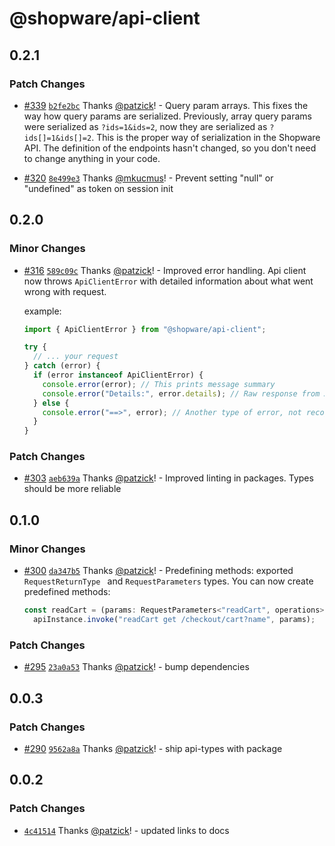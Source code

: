 # @shopware/api-client

## 0.2.1

### Patch Changes

- [#339](https://github.com/shopware/frontends/pull/339) [`b2fe2bc`](https://github.com/shopware/frontends/commit/b2fe2bc84bc4f3381bc16b9216a935f3c317b0d4) Thanks [@patzick](https://github.com/patzick)! - Query param arrays. This fixes the way how query params are serialized. Previously, array query params were serialized as `?ids=1&ids=2`, now they are serialized as `?ids[]=1&ids[]=2`. This is the proper way of serialization in the Shopware API.
  The definition of the endpoints hasn't changed, so you don't need to change anything in your code.

- [#320](https://github.com/shopware/frontends/pull/320) [`8e499e3`](https://github.com/shopware/frontends/commit/8e499e35b3a1a7dc4d1382f8f99b8fc3426e4ac9) Thanks [@mkucmus](https://github.com/mkucmus)! - Prevent setting "null" or "undefined" as token on session init

## 0.2.0

### Minor Changes

- [#316](https://github.com/shopware/frontends/pull/316) [`589c09c`](https://github.com/shopware/frontends/commit/589c09cdd9dee0db172c371afc5ecd740bdb4723) Thanks [@patzick](https://github.com/patzick)! - Improved error handling. Api client now throws `ApiClientError` with detailed information about what went wrong with request.

  example:

  ```typescript
  import { ApiClientError } from "@shopware/api-client";

  try {
    // ... your request
  } catch (error) {
    if (error instanceof ApiClientError) {
      console.error(error); // This prints message summary
      console.error("Details:", error.details); // Raw response from API
    } else {
      console.error("==>", error); // Another type of error, not recognized by API client
    }
  }
  ```

### Patch Changes

- [#303](https://github.com/shopware/frontends/pull/303) [`aeb639a`](https://github.com/shopware/frontends/commit/aeb639a3244f812c275145345618e5bc0045be0d) Thanks [@patzick](https://github.com/patzick)! - Improved linting in packages. Types should be more reliable

## 0.1.0

### Minor Changes

- [#300](https://github.com/shopware/frontends/pull/300) [`da347b5`](https://github.com/shopware/frontends/commit/da347b548aea93afaab1cc9ebab63f732ecdb964) Thanks [@patzick](https://github.com/patzick)! - Predefining methods: exported `RequestReturnType ` and `RequestParameters` types. You can now create predefined methods:

  ```typescript
  const readCart = (params: RequestParameters<"readCart", operations>) =>
    apiInstance.invoke("readCart get /checkout/cart?name", params);
  ```

### Patch Changes

- [#295](https://github.com/shopware/frontends/pull/295) [`23a0a53`](https://github.com/shopware/frontends/commit/23a0a532410990c0075ea7fff622949ccdecfd49) Thanks [@patzick](https://github.com/patzick)! - bump dependencies

## 0.0.3

### Patch Changes

- [#290](https://github.com/shopware/frontends/pull/290) [`9562a8a`](https://github.com/shopware/frontends/commit/9562a8add35751093d766017abba474f0ad578f8) Thanks [@patzick](https://github.com/patzick)! - ship api-types with package

## 0.0.2

### Patch Changes

- [`4c41514`](https://github.com/shopware/frontends/commit/4c41514f44f0c0769fe82bfea2ea9ad34519b9cd) Thanks [@patzick](https://github.com/patzick)! - updated links to docs

